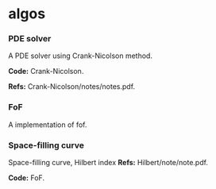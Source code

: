 # algos

### PDE solver
A PDE solver using Crank-Nicolson method.

**Code:** Crank-Nicolson.

**Refs:** Crank-Nicolson/notes/notes.pdf.

### FoF 
A implementation of fof.

### Space-filling curve 
Space-filling curve, Hilbert index
**Refs:** Hilbert/note/note.pdf.

**Code:** FoF.

